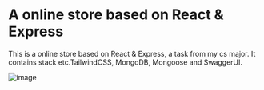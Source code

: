 # A online store based on React & Express
 This is a online store based on React & Express, a task from my cs major.
 It contains stack etc.TailwindCSS, MongoDB, Mongoose and SwaggerUI.

![image](https://github.com/user-attachments/assets/5c2ed687-d05a-46a7-b514-fdd155c15a7d)
